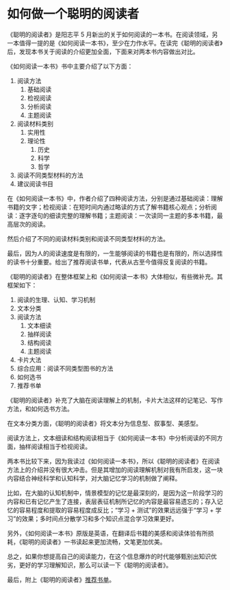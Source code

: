 # 如何做一个聪明的阅读者

《聪明的阅读者》是阳志平 5 月新出的关于如何阅读的一本书。在阅读领域，另一本值得一提的是《如何阅读一本书》，至少在力作水平。在读完《聪明的阅读者》后，发现本书关于阅读的介绍更加全面，下面来对两本书内容做出对比。

《如何阅读一本书》书中主要介绍了以下方面：
1. 阅读方法
	1. 基础阅读
	2. 检视阅读
	3. 分析阅读
	4. 主题阅读
2. 阅读材料类别
	1. 实用性
	2. 理论性
		1. 历史
		2. 科学
		3. 哲学
3. 阅读不同类型材料的方法
4. 建议阅读书目

在《如何阅读一本书》中，作者介绍了四种阅读方法，分别是通过基础阅读：理解书籍的文字；检视阅读：在短时间内通过略读的方式了解书籍核心观点；分析阅读：逐字逐句的细读完整的理解书籍；主题阅读：一次读同一主题的多本书籍，最高层次的阅读。

然后介绍了不同的阅读材料类别和阅读不同类型材料的方法。

最后，因为人的阅读速度是有限的，一生能够阅读的书籍也是有限的，所以选择性的读书十分重要。给出了推荐阅读书单，代表从古至今值得反复阅读的书籍。

《聪明的阅读者》在整体框架上和《如何阅读一本书》大体相似，有些微补充。其框架如下：
1. 阅读的生理、认知、学习机制
2. 文本分类
3. 阅读方法
	1. 文本细读
	2. 抽样阅读
	3. 结构阅读
	4. 主题阅读
4. 卡片大法
5. 综合应用：阅读不同类型图书的方法
6. 如何选书
7. 推荐书单

《聪明的阅读者》补充了大脑在阅读理解上的机制，卡片大法这样的记笔记、写作方法，和如何选书方法。

在文本分类方面，《聪明的阅读者》将文本分为信息型、叙事型、美感型。

阅读方法上，文本细读和结构阅读相当于《如何阅读一本书》中分析阅读的不同方面，抽样阅读相当于检视阅读。

两本书比较下来，因为我读过《如何阅读一本书》，所以《聪明的阅读者》在阅读方法上的介绍并没有很大冲击。但是其增加的阅读理解机制对我有所启发，这一块内容结合神经科学和认知科学，对大脑记忆学习的机制做了阐释。

比如，在大脑的认知机制中，情景模型的记忆是最深刻的，是因为这一阶段学习的内容和已有记忆产生了连接，表层表征机制所记忆的内容是最容易遗忘的；存入记忆的容易程度和提取的容易程度成反比；“学习 + 测试”的效果远远强于“学习 + 学习”的效果；多时间点分散学习和多个知识点混合学习效果更好。

另外，《如何阅读一本书》原版是英语，在翻译后书籍的美感和阅读体验有所损耗，《聪明的阅读者》一书读起来更加流畅，文笔更加优美。

总之，如果你想提高自己的阅读能力，在这个信息爆炸的时代能够甄别出知识优劣，更好的学习理解知识，那么可以读一下《聪明的阅读者》。

最后，附上《聪明的阅读者》[推荐书单](https://www.yangzhiping.com/books/reader/1000books.pdf)。